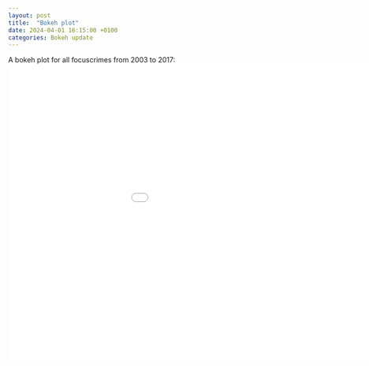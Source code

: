 ```yaml
---
layout: post
title:  "Bokeh plot"
date: 2024-04-01 16:15:00 +0100
categories: Bokeh update
---
```

A bokeh plot for all focuscrimes from 2003 to 2017:
<embed 
       type="text/html" 
       src="/bokeh_assignment2.html"
       width="1100"
       height="600"
       >
</embed>
